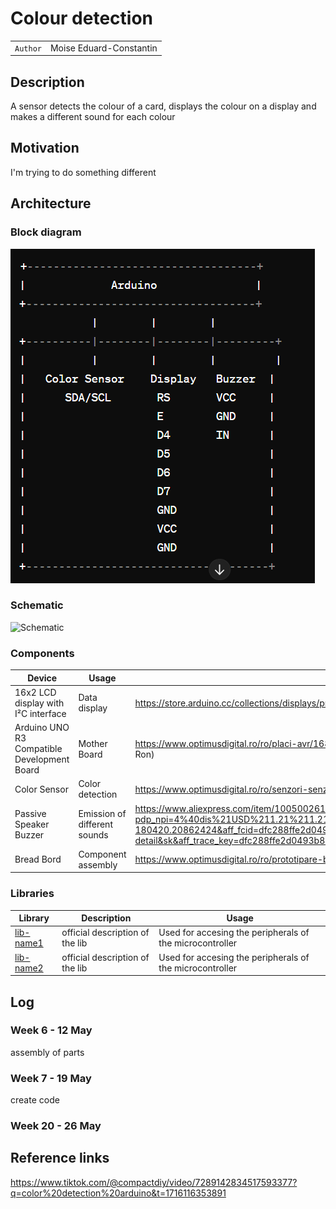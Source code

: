 # Colour detection

| | |
|-|-|
|`Author` | Moise Eduard-Constantin

## Description
A sensor detects the colour of a card, displays the colour on a display and makes a different sound for each colour
## Motivation
I'm trying to do something different
## Architecture

### Block diagram

<!-- Make sure the path to the picture is correct -->
![Block Diagram](<iamgine.png>)

### Schematic

![Schematic]()

### Components


<!-- This is just an example, fill in with your actual components -->

| Device | Usage | Price |
|--------|-------|-------|
| 16x2 LCD display with I²C interface | Data display | https://store.arduino.cc/collections/displays/products/16x2-lcd-display-with-i-c-interface (30 Ron) |
| Arduino UNO R3 Compatible Development Board | Mother Board | https://www.optimusdigital.ro/ro/placi-avr/1685-uno-r3-atmega328p-atmega16u2-placa-de-dezvoltare-compatibila-cu-arduino.html?search_query=arduino+uno&results=138 (50 Ron) |
| Color Sensor | Color detection | https://www.optimusdigital.ro/ro/senzori-senzori-optici/111-modul-senzor-de-culoare-tcs230.html (39 Ron) |
| Passive Speaker Buzzer | Emission of different sounds | https://www.aliexpress.com/item/1005002612472936.html?pdp_npi=4%40dis%21USD%211.21%211.21%21%21%211.21%211.21%21%402102ff6f17161159114648199d0bdc%2112000021392062593%21affd%21%21%21&dp=371083-180420.20862424&aff_fcid=dfc288ffe2d0493b8e9c7fcd40fcafb1-1716115912422-01263&aff_fsk&aff_platform=api-new-product-detail&sk&aff_trace_key=dfc288ffe2d0493b8e9c7fcd40fcafb1-1716115912422-01263&terminal_id=b2e4b65e8bd640d1bdd8ba2fa836bccc&afSmartRedirect=y (6.5 ron) | 
| Bread Bord | Component assembly | https://www.optimusdigital.ro/ro/prototipare-breadboard-uri/8-breadboard-830-points.html?search_query=bread+board&results=147 (10 Ron) |

### Libraries

<!-- This is just an example, fill in the table with your actual components -->

| Library | Description | Usage |
|---------|-------------|-------|
| [lib-name1](link-to-lib) | official description of the lib | Used for accesing the peripherals of the microcontroller  |
| [lib-name2](link-to-lib) | official description of the lib | Used for accesing the peripherals of the microcontroller  |

## Log

<!-- write every week your progress here -->

### Week 6 - 12 May
assembly of parts
### Week 7 - 19 May
create code
### Week 20 - 26 May


## Reference links

https://www.tiktok.com/@compactdiy/video/7289142834517593377?q=color%20detection%20arduino&t=1716116353891
